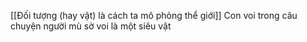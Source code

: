 [[Đối tượng (hay vật) là cách ta mô phỏng thể giới]]
Con voi trong câu chuyện người mù sờ voi là một siêu vật
